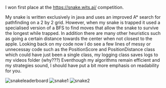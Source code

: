 I won first place at the https://snake.wits.ai/ competition. 

My snake is written exclusively in java and uses an improved A* search for pathfinding on a 2 by 2 grid. 
However, when my snake is trapped it used a specialised version of a BFS to find moves that allow the snake to survive the longest while trapped.
In addition there are many other heuristics such as going a certain distance towards the center when not closest to the apple.
Looking back on my code now I do see a few lines of messy or unnecessay code such as the PositionScore and PositionDistance class which could have just been a single class,
my logging class saves logs to my videos folder (why???)
Eventhough my algorithms remain efficient and my strategies sound, I should have put a bit more emphasis on readability for you.




![snakeleaderboard](https://github.com/user-attachments/assets/0a54f836-3684-45fa-8738-209cbf19e1b0)
![snake1](https://github.com/user-attachments/assets/70d71930-24ad-4f47-9e76-8402920c47c6)
![snake2](https://github.com/user-attachments/assets/47f9bfce-52b7-4ef7-82ea-29f9c5c0cfe5)
